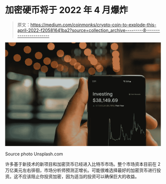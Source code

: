 # 加密硬币将于 2022 年 4 月爆炸

> 原文：<https://medium.com/coinmonks/crypto-coin-to-explode-this-april-2022-f20581641ba2?source=collection_archive---------8----------------------->

![](img/2cb190920e732eee49ae1936f9be3a74.png)

Source photo Unsplash.com

许多基于新技术的新项目和加密货币已经进入比特币市场。整个市场资本目前在 2 万亿美元左右徘徊，市场分析师预测正增长。可能很难选择最好的加密货币进行投资。这不应该阻止你投资加密，因为适当的投资可以确保巨大的收益。